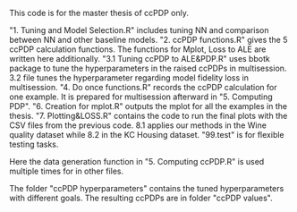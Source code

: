 This code is for the master thesis of ccPDP only.

"1. Tuning and Model Selection.R" includes tuning NN and comparison between NN and other baseline models. "2. ccPDP functions.R" gives the 5 ccPDP calculation functions. The functions for Mplot, Loss to ALE are written here additionally. "3.1 Tuning ccPDP to ALE&PDP.R" uses bbotk package to tune the hyperparameters in the raised ccPDPs in multisession. 3.2 file tunes the hyperparameter regarding model fidelity loss in multisession. "4. Do once functions.R" records the ccPDP calculation for one example. It is prepared for multisession afterward in "5. Computing PDP". "6. Creation for mplot.R" outputs the mplot for all the examples in the thesis. "7. Plotting&LOSS.R" contains the code to run the final plots with the CSV files from the previous code. 8.1 applies our methods in the Wine quality dataset while 8.2 in the KC Housing dataset. "99.test" is for flexible testing tasks.

Here the data generation function in "5. Computing ccPDP.R" is used multiple times for in other files.

The folder "ccPDP hyperparameters" contains the tuned hyperparameters with different goals. The resulting ccPDPs are in folder "ccPDP values".



